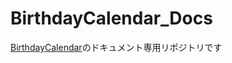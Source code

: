# BirthdayCalendar_Docs

[BirthdayCalendar](https://github.com/ishi720/BirthdayCalendar)のドキュメント専用リポジトリです

